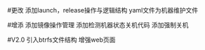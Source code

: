 #更改
添加launch，release操作与逻辑结构
yaml文件为机器维护文件

#增添
添加镜像操作管理
添加检测机器状态关机代码
添加强制关机

#V2.0
引入btrfs文件结构
增强web页面
